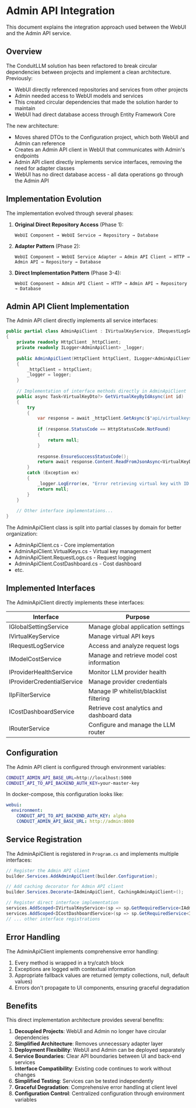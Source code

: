 # Admin API Integration

This document explains the integration approach used between the WebUI and the Admin API service.

## Overview

The ConduitLLM solution has been refactored to break circular dependencies between projects and implement a clean architecture. Previously:

- WebUI directly referenced repositories and services from other projects
- Admin needed access to WebUI models and services
- This created circular dependencies that made the solution harder to maintain
- WebUI had direct database access through Entity Framework Core

The new architecture:

- Moves shared DTOs to the Configuration project, which both WebUI and Admin can reference
- Creates an Admin API client in WebUI that communicates with Admin's endpoints
- Admin API client directly implements service interfaces, removing the need for adapter classes
- WebUI has no direct database access - all data operations go through the Admin API

## Implementation Evolution

The implementation evolved through several phases:

1. **Original Direct Repository Access** (Phase 1):
   ```
   WebUI Component → WebUI Service → Repository → Database
   ```

2. **Adapter Pattern** (Phase 2):
   ```
   WebUI Component → WebUI Service Adapter → Admin API Client → HTTP → Admin API → Repository → Database
   ```

3. **Direct Implementation Pattern** (Phase 3-4):
   ```
   WebUI Component → Admin API Client → HTTP → Admin API → Repository → Database
   ```

## Admin API Client Implementation

The Admin API client directly implements all service interfaces:

```csharp
public partial class AdminApiClient : IVirtualKeyService, IRequestLogService, ICostDashboardService, /* other interfaces */
{
    private readonly HttpClient _httpClient;
    private readonly ILogger<AdminApiClient> _logger;
    
    public AdminApiClient(HttpClient httpClient, ILogger<AdminApiClient> logger)
    {
        _httpClient = httpClient;
        _logger = logger;
    }
    
    // Implementation of interface methods directly in AdminApiClient
    public async Task<VirtualKeyDto?> GetVirtualKeyByIdAsync(int id)
    {
        try
        {
            var response = await _httpClient.GetAsync($"api/virtualkeys/{id}");
            
            if (response.StatusCode == HttpStatusCode.NotFound)
            {
                return null;
            }
            
            response.EnsureSuccessStatusCode();
            return await response.Content.ReadFromJsonAsync<VirtualKeyDto>(_jsonOptions);
        }
        catch (Exception ex)
        {
            _logger.LogError(ex, "Error retrieving virtual key with ID {VirtualKeyId} from Admin API", id);
            return null;
        }
    }
    
    // Other interface implementations...
}
```

The AdminApiClient class is split into partial classes by domain for better organization:

- AdminApiClient.cs - Core implementation
- AdminApiClient.VirtualKeys.cs - Virtual key management
- AdminApiClient.RequestLogs.cs - Request logging
- AdminApiClient.CostDashboard.cs - Cost dashboard
- etc.

## Implemented Interfaces

The AdminApiClient directly implements these interfaces:

| Interface | Purpose |
|-----------|---------|
| IGlobalSettingService | Manage global application settings |
| IVirtualKeyService | Manage virtual API keys |
| IRequestLogService | Access and analyze request logs |
| IModelCostService | Manage and retrieve model cost information |
| IProviderHealthService | Monitor LLM provider health |
| IProviderCredentialService | Manage provider credentials |
| IIpFilterService | Manage IP whitelist/blacklist filtering |
| ICostDashboardService | Retrieve cost analytics and dashboard data |
| IRouterService | Configure and manage the LLM router |

## Configuration

The Admin API client is configured through environment variables:

```bash
CONDUIT_ADMIN_API_BASE_URL=http://localhost:5000
CONDUIT_API_TO_API_BACKEND_AUTH_KEY=your-master-key
```

In docker-compose, this configuration looks like:

```yaml
webui:
  environment:
    CONDUIT_API_TO_API_BACKEND_AUTH_KEY: alpha
    CONDUIT_ADMIN_API_BASE_URL: http://admin:8080
```

## Service Registration

The AdminApiClient is registered in `Program.cs` and implements multiple interfaces:

```csharp
// Register the Admin API client
builder.Services.AddAdminApiClient(builder.Configuration);

// Add caching decorator for Admin API client
builder.Services.Decorate<IAdminApiClient, CachingAdminApiClient>();

// Register direct interface implementation
services.AddScoped<IVirtualKeyService>(sp => sp.GetRequiredService<IAdminApiClient>());
services.AddScoped<ICostDashboardService>(sp => sp.GetRequiredService<IAdminApiClient>());
// ... other interface registrations
```

## Error Handling

The AdminApiClient implements comprehensive error handling:

1. Every method is wrapped in a try/catch block
2. Exceptions are logged with contextual information
3. Appropriate fallback values are returned (empty collections, null, default values)
4. Errors don't propagate to UI components, ensuring graceful degradation

## Benefits

This direct implementation architecture provides several benefits:

1. **Decoupled Projects**: WebUI and Admin no longer have circular dependencies
2. **Simplified Architecture**: Removes unnecessary adapter layer
3. **Deployment Flexibility**: WebUI and Admin can be deployed separately
4. **Service Boundaries**: Clear API boundaries between UI and back-end services
5. **Interface Compatibility**: Existing code continues to work without changes
6. **Simplified Testing**: Services can be tested independently
7. **Graceful Degradation**: Comprehensive error handling at client level
8. **Configuration Control**: Centralized configuration through environment variables